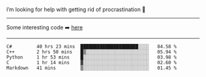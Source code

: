 I’m looking for help with getting rid of procrastination 🤔

-----

Some interesting code :arrow_right: [here](https://github.com/zhen8838/playground)

-----

<!--START_SECTION:waka-->
```text
C#         40 hrs 23 mins  █████████████████████░░░░   84.58 % 
C++        2 hrs 50 mins   █▒░░░░░░░░░░░░░░░░░░░░░░░   05.94 % 
Python     1 hr 53 mins    █░░░░░░░░░░░░░░░░░░░░░░░░   03.98 % 
C          1 hr 14 mins    ▓░░░░░░░░░░░░░░░░░░░░░░░░   02.60 % 
Markdown   41 mins         ▒░░░░░░░░░░░░░░░░░░░░░░░░   01.45 % 
```
<!--END_SECTION:waka-->

<!--
**zhen8838/zhen8838** is a ✨ _special_ ✨ repository because its `README.md` (this file) appears on your GitHub profile.

Here are some ideas to get you started:

- 🔭 I’m currently working on ...
- 🌱 I’m currently learning ...
- 👯 I’m looking to collaborate on ...
 ...
- 💬 Ask me about ...
- 📫 How to reach me: ...
- 😄 Pronouns: ...
- ⚡ Fun fact: ...
-->

